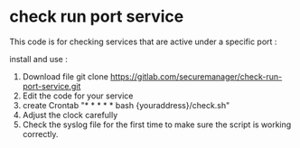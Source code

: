 # check run port service

This code is for checking services that are active under a specific port :

install and use :

1. Download file git clone https://gitlab.com/securemanager/check-run-port-service.git
2. Edit the code for your service
3. create Crontab "* * * * * bash {youraddress}/check.sh"
4. Adjust the clock carefully
5. Check the syslog file for the first time to make sure the script is working correctly.


